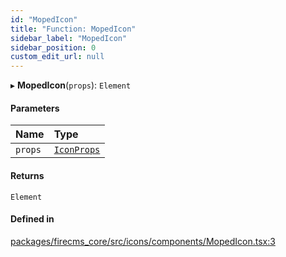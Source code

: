 ```yaml
---
id: "MopedIcon"
title: "Function: MopedIcon"
sidebar_label: "MopedIcon"
sidebar_position: 0
custom_edit_url: null
---
```


▸ **MopedIcon**(`props`): `Element`

#### Parameters

| Name | Type |
| :------ | :------ |
| `props` | [`IconProps`](../types/IconProps.md) |

#### Returns

`Element`

#### Defined in

[packages/firecms_core/src/icons/components/MopedIcon.tsx:3](https://github.com/FireCMSco/firecms/blob/d45f3739/packages/firecms_core/src/icons/components/MopedIcon.tsx#L3)
